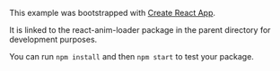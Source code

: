 This example was bootstrapped with [Create React App](https://github.com/facebook/create-react-app).

It is linked to the react-anim-loader package in the parent directory for development purposes.

You can run `npm install` and then `npm start` to test your package.
